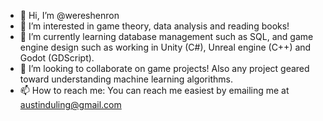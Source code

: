 - 👋 Hi, I’m @wereshenron
- 👀 I’m interested in game theory, data analysis and reading books!
- 🌱 I’m currently learning database management such as SQL, and game engine design such as working in Unity (C#), Unreal engine (C++) and Godot (GDScript). 
- 💞️ I’m looking to collaborate on game projects! Also any project geared toward understanding machine learning algorithms. 
- 📫 How to reach me: You can reach me easiest by emailing me at austinduling@gmail.com

